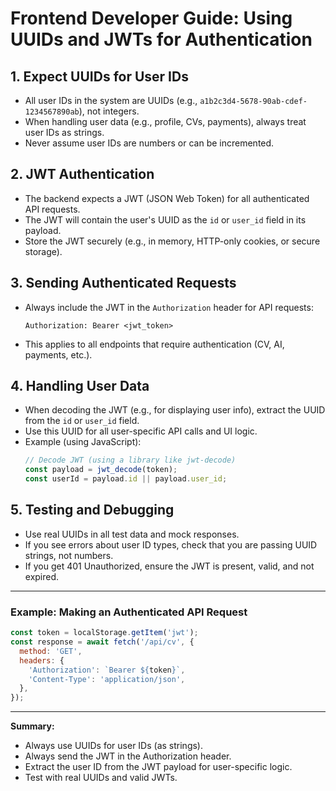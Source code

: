 # Frontend Developer Guide: Using UUIDs and JWTs for Authentication

## 1. Expect UUIDs for User IDs
- All user IDs in the system are UUIDs (e.g., `a1b2c3d4-5678-90ab-cdef-1234567890ab`), not integers.
- When handling user data (e.g., profile, CVs, payments), always treat user IDs as strings.
- Never assume user IDs are numbers or can be incremented.

## 2. JWT Authentication
- The backend expects a JWT (JSON Web Token) for all authenticated API requests.
- The JWT will contain the user's UUID as the `id` or `user_id` field in its payload.
- Store the JWT securely (e.g., in memory, HTTP-only cookies, or secure storage).

## 3. Sending Authenticated Requests
- Always include the JWT in the `Authorization` header for API requests:
  ```http
  Authorization: Bearer <jwt_token>
  ```
- This applies to all endpoints that require authentication (CV, AI, payments, etc.).

## 4. Handling User Data
- When decoding the JWT (e.g., for displaying user info), extract the UUID from the `id` or `user_id` field.
- Use this UUID for all user-specific API calls and UI logic.
- Example (using JavaScript):
  ```js
  // Decode JWT (using a library like jwt-decode)
  const payload = jwt_decode(token);
  const userId = payload.id || payload.user_id;
  ```

## 5. Testing and Debugging
- Use real UUIDs in all test data and mock responses.
- If you see errors about user ID types, check that you are passing UUID strings, not numbers.
- If you get 401 Unauthorized, ensure the JWT is present, valid, and not expired.

---

### Example: Making an Authenticated API Request
```js
const token = localStorage.getItem('jwt');
const response = await fetch('/api/cv', {
  method: 'GET',
  headers: {
    'Authorization': `Bearer ${token}`,
    'Content-Type': 'application/json',
  },
});
```

---

**Summary:**
- Always use UUIDs for user IDs (as strings).
- Always send the JWT in the Authorization header.
- Extract the user ID from the JWT payload for user-specific logic.
- Test with real UUIDs and valid JWTs. 